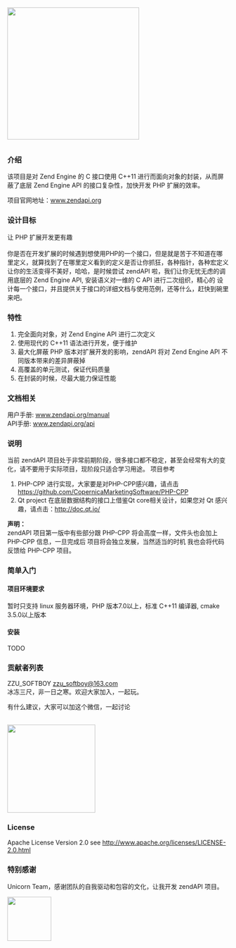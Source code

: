<img src="http://www.zendapi.com/statics/images/components/about/images//zendapi-logo.svg" width="300" style="margin:10px auto"/>

### 介绍

该项目是对 Zend Engine 的 C 接口使用 C++11 进行而面向对象的封装，从而屏蔽了底层 Zend Engine API 的接口复杂性，加快开发 PHP 扩展的效率。

项目官网地址：www.zendapi.org

### 设计目标

让 PHP 扩展开发更有趣<br/><br/>
你是否在开发扩展的时候遇到想使用PHP的一个接口，但是就是苦于不知道在哪里定义，就算找到了在哪里定义看到的定义是否让你抓狂，各种指针，各种宏定义
让你的生活变得不美好，哈哈，是时候尝试 zendAPI 啦，我们让你无忧无虑的调用底层的 Zend Engine API, 安装语义对一维的 C API 进行二次组织，精心的
设计每一个接口，并且提供关于接口的详细文档与使用范例，还等什么，赶快到碗里来吧。

### 特性

1. 完全面向对象，对 Zend Engine API 进行二次定义
2. 使用现代的 C++11 语法进行开发，便于维护
3. 最大化屏蔽 PHP 版本对扩展开发的影响，zendAPI 将对 Zend Engine API 不同版本带来的差异屏蔽掉
4. 高覆盖的单元测试，保证代码质量
5. 在封装的时候，尽最大能力保证性能

### 文档相关

用户手册: www.zendapi.org/manual</br>
API手册: www.zendapi.org/api

### 说明

当前 zendAPI 项目处于非常前期阶段，很多接口都不稳定，甚至会经常有大的变化，请不要用于实际项目，现阶段只适合学习用途。
项目参考 
1. PHP-CPP 进行实现，大家要是对PHP-CPP感兴趣，请点击 https://github.com/CopernicaMarketingSoftware/PHP-CPP
2. Qt project 在底层数据结构的接口上借鉴Qt core相关设计，如果您对 Qt 感兴趣，请点击：http://doc.qt.io/

**声明：**</br>
zendAPI 项目第一版中有些部分跟 PHP-CPP 将会高度一样，文件头也会加上 PHP-CPP 信息，一旦完成后 项目将会独立发展，当然适当的时机
我也会将代码反馈给 PHP-CPP 项目。

### 简单入门
#### 项目环境要求
暂时只支持 linux 服务器环境，PHP 版本7.0以上，标准 C++11 编译器, cmake 3.5.0以上版本

#### 安装

TODO

### 贡献者列表

ZZU_SOFTBOY <zzu_softboy@163.com></br>
冰冻三尺，非一日之寒。欢迎大家加入，一起玩。

有什么建议，大家可以加这个微信，一起讨论</br></br>


<img width=200px src="https://raw.githubusercontent.com/qcoreteam/zendapi/master/assets/images/zzusoftboy.png">

### License

Apache License Version 2.0 see http://www.apache.org/licenses/LICENSE-2.0.html

### 特别感谢
Unicorn Team，感谢团队的自我驱动和包容的文化，让我开发 zendAPI 项目。

<img style = "width:100px;height:100px;float:left;display:block" src="https://raw.githubusercontent.com/qcoreteam/zendapi/master/assets/images/unicornteam.png"/>
